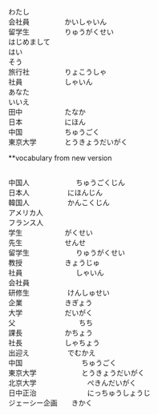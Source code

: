<pre>
わたし
会社員　　　　　かいしゃいん
留学生　　　　　りゅうがくせい
はじめまして　
はい
そう
旅行社　　　　　りょこうしゃ
社員　　　　　　しゃいん
あなた　　　　
いいえ
田中　　　　　　たなか
日本　　　　　　にほん
中国　　　　　　ちゅうごく
東京大学　　　　とうきょうだいがく
</pre>



**vocabulary from new version  

<pre>

中国人　　　		ちゅうごくじん
日本人			にほんじん
韓国人			かんこくじん
アメリカ人	
フランス人
学生			がくせい
先生			せんせ
留学生　　　		りゅうがくせい
教授			きょうじゅ
社員　　　　		しゃいん
会社員　　　　
研修生			けんしゅせい
企業			きぎょう
大学			だいがく
父				ちち
課長			かちょう
社長			しゃちょう
出迎え			でむかえ
中国　　　　　　	ちゅうごく
東京大学　　　　	とうきょうだいがく
北京大学			ぺきんだいがく
日中正治			にっちゅうしょうじ
ジェーシー企画　　きかく


</pre>

